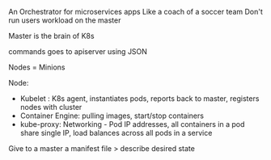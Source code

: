 An Orchestrator for microservices apps
Like a coach of a soccer team
Don't run users workload on the master

Master is the brain of K8s

commands goes to apiserver using JSON

Nodes = Minions

Node:
* Kubelet : K8s agent, instantiates pods, reports back to master, registers nodes with cluster
* Container Engine: pulling images, start/stop containers
* kube-proxy: Networking - Pod IP addresses, all containers in a pod share single IP, load balances across all pods in a service

Give to a master a manifest file > describe desired state



